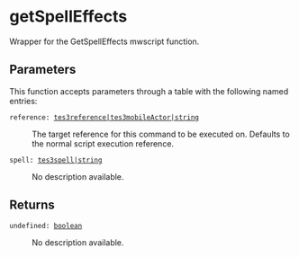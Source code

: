 # getSpellEffects

Wrapper for the GetSpellEffects mwscript function.

## Parameters

This function accepts parameters through a table with the following named entries:

<dl class="describe">
<dt><code class="descname">reference: <a href="https://mwse.readthedocs.io/en/latest/lua/type/tes3reference|tes3mobileActor|string.html">tes3reference|tes3mobileActor|string</a></code></dt>
<dd>

The target reference for this command to be executed on. Defaults to the normal script execution reference.

</dd>
<dt><code class="descname">spell: <a href="https://mwse.readthedocs.io/en/latest/lua/type/tes3spell|string.html">tes3spell|string</a></code></dt>
<dd>

No description available.

</dd>
</dl>

## Returns

<dl class="describe">
<dt><code class="descname">undefined: <a href="https://mwse.readthedocs.io/en/latest/lua/type/boolean.html">boolean</a></code></dt>
<dd>

No description available.

</dd>
</dl>
